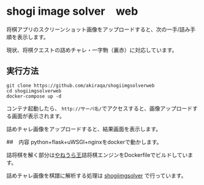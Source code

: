 # shogi image solver　web

将棋アプリのスクリーンショット画像をアップロードすると、次の一手/詰み手順を表示します。

現状、将棋クエストの詰めチャレ・一字駒（裏赤）に対応しています。

## 実行方法

```
git clone https://github.com/akiraqa/shogiimgsolverweb
cd shogiimgsolverweb
docker-compose up -d
```

コンテナ起動したら、
`http://サーバ名/`でアクセスすると、画像アップロードする画面が表示されます。

詰めチャレ画像をアップロードすると、結果画面を表示します。

##　内容
python+flask+uWSGI+nginxをdockerで動かします。

詰将棋を解く部分は[やねうら王](https://github.com/yaneurao/YaneuraOu)詰将棋エンジンをDockerfileでビルドしています。

詰めチャレ画像を棋譜に解析する処理は
[shogiimgsolver](https://github.com/akiraqa/shogiimgsolver) で行っています。

